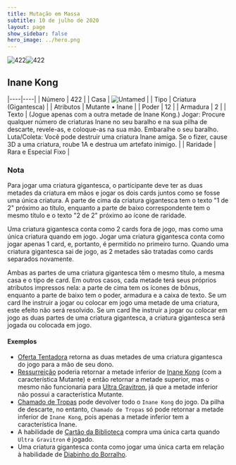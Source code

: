 ```yaml
---
title: Mutação em Massa
subtitle: 10 de julho de 2020
layout: page
show_sidebar: false
hero_image: ../hero.png
---
```


![422](https://cdn.keyforgegame.com/media/card_front/pt/479_422_J8PR8JM3J494_pt.png)![422](https://cdn.keyforgegame.com/media/card_front/pt/479_422_GCX5CVV6555V_pt.png)

## Inane Kong

|----|----|
| Número | 422 |
| Casa | ![Untamed](https://archonarcana.com/images/thumb/b/bd/Untamed.png/22px-Untamed.png "Indomados") |
| Tipo | Criatura (Gigantesca) |
| Atributos | Mutante • Inane |
| Poder | 12 |
| Armadura | 2 |
| Texto | (Jogue apenas com a outra metade de Inane Kong.) Jogar: Procure qualquer número de criaturas Inane no seu baralho e na sua pilha de descarte, revele-as, e coloque-as na sua mão. Embaralhe o seu baralho.  Luta/Coleta: Você pode destruir uma criatura Inane amiga. Se o fizer, cause 3D a uma criatura, roube 1A  e destrua um artefato inimigo. |
| Raridade | Rara e Especial Fixo |

### Nota

Para jogar uma criatura gigantesca, o participante deve ter as duas
metades da criatura em mãos e jogar os dois cards juntos como se fosse
uma única criatura. A parte de cima da criatura gigantesca tem o texto
"1 de 2" próximo ao título, enquanto a parte de baixo correspondente
tem o mesmo título e o texto "2 de 2" próximo ao ícone de raridade.

Uma criatura gigantesca conta como 2 cards fora de jogo, mas como
uma única criatura quando em jogo. Jogar uma criatura gigantesca conta
como jogar apenas 1 card, e, portanto, é permitido no primeiro turno.
Quando uma criatura gigantesca sai de jogo, as 2 metades são tratadas
como cards separados novamente.

Ambas as partes de uma criatura gigantesca têm o mesmo título, a mesma
casa e o tipo de card. Em outros casos, cada metade terá seus próprios
atributos impressos nela: a parte de cima tem os ícones de bônus,
enquanto a parte de baixo tem o poder, armadura e a caixa de texto.
Se um card lhe instruir a jogar ou colocar em jogo uma metade de uma
criatura, este efeito não será resolvido. Se um card lhe instruir a jogar ou
colocar em jogo as duas partes de uma criatura gigantesca, a criatura
gigantesca será jogada ou colocada em jogo.

#### Exemplos

* [Oferta Tentadora](/mm/259) retorna as duas metades de uma criatura gigantesca do jogo para a mão de seu dono.
* [Ressurreição](/mm/375) poderia retornar a metade inferior de [Inane Kong](/mm/422) (com a característica Mutante) e então retornar a metade superior, mas o mesmo não funcionaria para [Ultra Gravitron](/mm/125), já que a metade inferior não possui a característica Mutante.
* [Chamado de Tropas](/mm/390) pode devolver todo o `Inane Kong` do jogo. Da pilha de descarte, no entanto, `Chamado de Tropas` só pode retornar a metade inferior de `Inane Kong`, pois apenas a metade inferior tem a característica Inane.
* A habilidade de [Cartão da Biblioteca](/mm/105) compra uma única carta quando `Ultra Gravitron` é jogado.
* Uma criatura gigantesca conta como jogar uma única carta em relação à habilidade de [Diabinho do Borralho](/cota/085).

